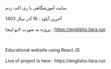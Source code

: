 سایت آموزشگاهی با ری اکت زدم
<br>
</br>
آخرین آپلود : 16 آذر سال 1403
<br>
</br>
پروژه به صورت لایو اینجا : https://englisho.liara.run


<br>
</br>
Educational website using React JS
<br>
</br>
Live of project is here : https://englisho.liara.run
